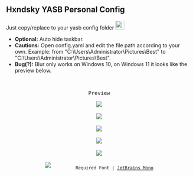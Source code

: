 ## Hxndsky YASB Personal Config
<span>Just copy/replace to your yasb config folder <img src="https://i.postimg.cc/nr2Tg3hQ/silly-youtube-emotes-but-with-better-quality-v0-8w6g70oi39ha1.webp" width="24"></span>
<br>
- **Optional:** Auto hide taskbar.
- **Cautions:** Open config.yaml and edit the file path according to your own. Example: from "C:\Users\Administrator\Pictures\Best" to "C:\\Users\\Administrator\\Pictures\\Best".
- **Bug(?):** Blur only works on Windows 10, on Windows 11 it looks like the preview below.
<br>
<p align="center"><samp>Preview</samp></p>
<p align="center">
<img src="https://i.postimg.cc/4drHR3Dv/4-BB51-EE6-8-EA6-449-E-86-F9-C6-D6-F96587-CD.png">
<br>
<br>
<img src="https://i.postimg.cc/9X7qtG9L/C73-A5628-6-CF7-4-D69-805-E-57-CB2784982-C.png">
<br>
<br>
<img src="https://i.postimg.cc/SxMxrxkk/14-A6-D7-CA-56-E0-4429-BEDE-816-E315-F60-DC.png">
<br>
<br>
<img src="https://i.postimg.cc/m20btWMq/393858-F2-A64-E-45-A8-A9-C6-236-ED3356803.png">
<br>
<br>
<img src="https://i.postimg.cc/tR8TV6G2/DF08-BEF1-4-B2-F-4-AE8-89-FA-04611-FFD05-F8.png">
<br>
<br>
<img src="https://i.postimg.cc/bJWzb7Ws/F1954927-BD67-4569-BA84-CEF93-FF3-A8-C6.png">
<sub><samp>&nbsp;&nbsp;&nbsp;&nbsp;&nbsp;&nbsp;&nbsp;&nbsp;&nbsp;Required Font | <a href="https://github.com/ryanoasis/nerd-fonts/releases/download/v3.4.0/JetBrainsMono.zip">JetBrains Mono</a><br>
&nbsp;&nbsp;&nbsp;&nbsp;&nbsp;&nbsp;&nbsp;</samp></sub>
</p>

